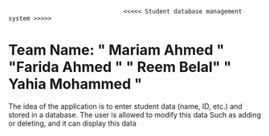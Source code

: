                                     <<<<< Student database management system >>>>>
Team Name:   " Mariam Ahmed " "Farida Ahmed " " Reem Belal" " Yahia Mohammed "
=========================================================================================
The idea of the application is to enter student data (name, ID, etc.) and stored in a database. 
The user is allowed to modify this data Such as adding or deleting, and it can display this data

